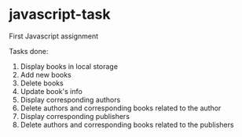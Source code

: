 # javascript-task
First Javascript assignment

Tasks done:

1) Display books in local storage
2) Add new books
3) Delete books
4) Update book's info
5) Display corresponding authors
6) Delete authors and corresponding books related to the author
7) Display corresponding publishers
8) Delete authors and corresponding books related to the publishers
